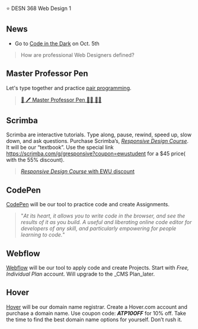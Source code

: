 ⭐ DESN 368 Web Design 1

## News

* Go to [Code in the Dark](https://codeinthedarkspokane.com/) on Oct. 5th

> How are professional Web Designers defined? 

## Master Professor Pen
Let's type together and practice [pair programming](https://en.wikipedia.org/wiki/Pair_programming).

> [👔 🖊️ Master Professor Pen 👩‍💻 👨‍💻](https://codepen.io/manikoth/professor/YzKmRXx)

## Scrimba
Scrimba are interactive tutorials. Type along, pause, rewind, speed up, slow down, and ask questions. Purchase Scrimba’s, [_Responsive Design Course_](https://scrimba.com/g/gresponsive?coupon=ewustudent ). It will be our “textbook”. Use the special link https://scrimba.com/g/gresponsive?coupon=ewustudent for a $45 price( with the 55% discount).

> [_Responsive Design Course_ with EWU discount](https://scrimba.com/g/gresponsive?coupon=ewustudent)


## CodePen
[CodePen](https://codepen.io/) will be our tool to practice code and create Assignments. 

> "_At its heart, it allows you to write code in the browser, and see the results of it as you build. A useful and liberating online code editor for developers of any skill, and particularly empowering for people learning to code._"

## Webflow
[Webflow](https://webflow.com/pricing) will be our tool to apply code and create Projects. Start with *Free, Individual Plan* account. Will upgrade to the _CMS Plan_later.

## Hover
[Hover](https://www.hover.com/) will be our domain name registrar. Create a Hover.com account and purchase a domain name. Use coupon code: **_ATP10OFF_** for 10% off. Take the time to find the best domain name options for yourself. Don’t rush it. 
